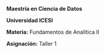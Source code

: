 **Maestría en Ciencia de Datos**

**Universidad ICESI**

**Materia:** Fundamentos de Analítica II

**Asignación:** Taller 1
